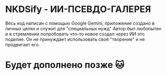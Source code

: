 # NKDSify - ИИ-ПСЕВДО-ГАЛЕРЕЯ
Весь код написан с помощью Google Gemini, приложение создано в личных целях и служит для "специальных нужд"
Автор был любопытен и в стремлении попробовать что-то новое создал через ИИ это поделие. Он не принуждает использовать своё "творение" и не продвигает его.
# Будет дополнено позже 🐱
